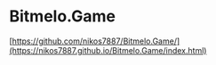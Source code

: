 # Bitmelo.Game
[https://github.com/nikos7887/Bitmelo.Game/](https://nikos7887.github.io/Bitmelo.Game/index.html)
